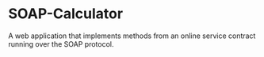 # SOAP-Calculator
A web application that implements methods from an online service contract running over the SOAP protocol.
